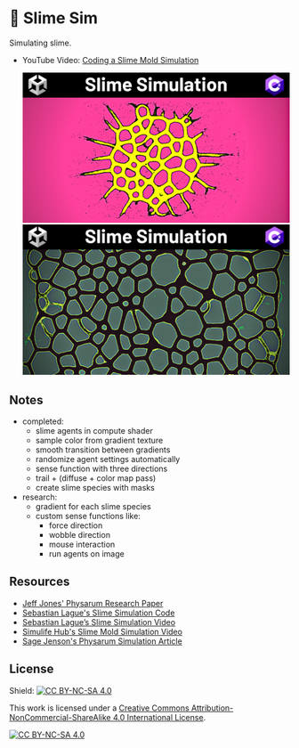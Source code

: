 # 🐌 Slime Sim

Simulating slime.

- YouTube Video: [Coding a Slime Mold Simulation](https://www.youtube.com/watch?v=BKcxJlvqNWs)

  <img src="/_thumbnails/2.png">

  <img src="/_thumbnails/5.png">

## Notes

- completed:
  - slime agents in compute shader
  - sample color from gradient texture
  - smooth transition between gradients
  - randomize agent settings automatically
  - sense function with three directions
  - trail + (diffuse + color map pass)
  - create slime species with masks
- research:
  - gradient for each slime species
  - custom sense functions like:
    - force direction
    - wobble direction
    - mouse interaction
    - run agents on image

## Resources

- [Jeff Jones' Physarum Research Paper](https://uwe-repository.worktribe.com/output/980579)
- [Sebastian Lague's Slime Simulation Code](https://github.com/SebLague/Slime-Simulation)
- [Sebastian Lague’s Slime Simulation Video](https://www.youtube.com/watch?v=X-iSQQgOd1A)
- [Simulife Hub's Slime Mold Simulation Video](https://www.youtube.com/watch?v=qryINYcgO1s)
- [Sage Jenson's Physarum Simulation Article](https://cargocollective.com/sagejenson/physarum)

## License

Shield: [![CC BY-NC-SA 4.0][cc-by-nc-sa-shield]][cc-by-nc-sa]

This work is licensed under a
[Creative Commons Attribution-NonCommercial-ShareAlike 4.0 International License][cc-by-nc-sa].

[![CC BY-NC-SA 4.0][cc-by-nc-sa-image]][cc-by-nc-sa]

[cc-by-nc-sa]: http://creativecommons.org/licenses/by-nc-sa/4.0/
[cc-by-nc-sa-image]: https://licensebuttons.net/l/by-nc-sa/4.0/88x31.png
[cc-by-nc-sa-shield]: https://img.shields.io/badge/License-CC%20BY--NC--SA%204.0-lightgrey.svg
